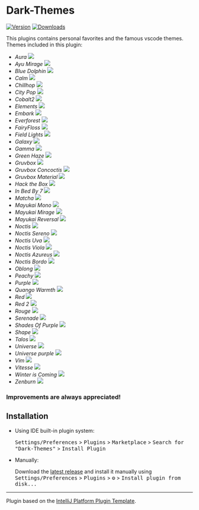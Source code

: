 # Dark-Themes

[![Version](https://img.shields.io/jetbrains/plugin/v/PLUGIN_ID.svg)](https://plugins.jetbrains.com/plugin/18724-dark-themes)
[![Downloads](https://img.shields.io/jetbrains/plugin/d/PLUGIN_ID.svg)](https://plugins.jetbrains.com/plugin/18724-dark-themes)


<!-- Plugin description -->
This plugins contains personal favorites and the famous vscode themes.
Themes included in this plugin:

- *Aura*
  ![](https://github.com/Shubham076/Dark-Themes/blob/main/Screenshots/Aura.png)
- *Ayu Mirage*
  ![](https://github.com/Shubham076/Dark-Themes/blob/main/Screenshots/AyuMirage.png)
- *Blue Dolphin*
  ![](https://github.com/Shubham076/Dark-Themes/blob/main/Screenshots/BlueDolphin.png)
- *Calm*
  ![](https://github.com/Shubham076/Dark-Themes/blob/main/Screenshots/calm.png)
- *Chillhop*
  ![](https://github.com/Shubham076/Dark-Themes/blob/main/Screenshots/chillhop.png)
- *City Pop*
  ![](https://github.com/Shubham076/Dark-Themes/blob/main/Screenshots/Citypop.png)
- *Cobalt2*
  ![](https://github.com/Shubham076/Dark-Themes/blob/main/Screenshots/Cobalt2.png)
- *Elements*
  ![](https://github.com/Shubham076/Dark-Themes/blob/main/Screenshots/Elements.png)
- *Embark*
  ![](https://github.com/Shubham076/Dark-Themes/blob/main/Screenshots/embark.png)
- *Everforest*
  ![](https://github.com/Shubham076/Dark-Themes/blob/main/Screenshots/everforest.png)
- *FairyFloss*
  ![](https://github.com/Shubham076/Dark-Themes/blob/main/Screenshots/fairyfloss.png)
- *Field Lights*
  ![](https://github.com/Shubham076/Dark-Themes/blob/main/Screenshots/FieldLights.png)
- *Galaxy*
  ![](https://github.com/Shubham076/Dark-Themes/blob/main/Screenshots/Galaxy.png)
- *Gamma*
  ![](https://github.com/Shubham076/Dark-Themes/blob/main/Screenshots/gamma.png)
- *Green Haze*
  ![](https://github.com/Shubham076/Dark-Themes/blob/main/Screenshots/GreenHaze.png)
- *Gruvbox*
  ![](https://github.com/Shubham076/Dark-Themes/blob/main/Screenshots/gruvbox.png)
- *Gruvbox Concoctis*
  ![](https://github.com/Shubham076/Dark-Themes/blob/main/Screenshots/gruvboxConcoctis.png)
- *Gruvbox Material*
  ![](https://github.com/Shubham076/Dark-Themes/blob/main/Screenshots/gruvboxMaterial.png)
- *Hack the Box*
  ![](https://github.com/Shubham076/Dark-Themes/blob/main/Screenshots/HackTheBox.png)
- *In Bed By 7*
  ![](https://github.com/Shubham076/Dark-Themes/blob/main/Screenshots/InBedBy7.png)
- *Matcha*
  ![](https://github.com/Shubham076/Dark-Themes/blob/main/Screenshots/matcha.png)
- *Mayukai Mono*
  ![](https://github.com/Shubham076/Dark-Themes/blob/main/Screenshots/MayukaiMono.png)
- *Mayukai Mirage*
  ![](https://github.com/Shubham076/Dark-Themes/blob/main/Screenshots/MayukaiMirage.png)
- *Mayukai Reversal*
  ![](https://github.com/Shubham076/Dark-Themes/blob/main/Screenshots/MayukaiReversal.png)
- *Noctis*
  ![](https://github.com/Shubham076/Dark-Themes/blob/main/Screenshots/Noctis.png)
- *Noctis Sereno*
  ![](https://github.com/Shubham076/Dark-Themes/blob/main/Screenshots/NoctisSereno.png)
- *Noctis Uva*
  ![](https://github.com/Shubham076/Dark-Themes/blob/main/Screenshots/NoctisUva.png)
- *Noctis Viola*
  ![](https://github.com/Shubham076/Dark-Themes/blob/main/Screenshots/NoctisViola.png)
- *Noctis Azureus*
  ![](https://github.com/Shubham076/Dark-Themes/blob/main/Screenshots/NoctisAzureus.png)
- *Noctis Bordo*
  ![](https://github.com/Shubham076/Dark-Themes/blob/main/Screenshots/NoctisBordo.png)
- *Oblong*
  ![](https://github.com/Shubham076/Dark-Themes/blob/main/Screenshots/oblong.png)
- *Peachy*
  ![](https://github.com/Shubham076/Dark-Themes/blob/main/Screenshots/peachy.png)
- *Purple*
  ![](https://github.com/Shubham076/Dark-Themes/blob/main/Screenshots/purple.png)
- *Quango Warmth*
  ![](https://github.com/Shubham076/Dark-Themes/blob/main/Screenshots/quangoWarmth.png)
- *Red*
  ![](https://github.com/Shubham076/Dark-Themes/blob/main/Screenshots/red.png)
- *Red 2*
  ![](https://github.com/Shubham076/Dark-Themes/blob/main/Screenshots/red2.png)
- *Rouge*
  ![](https://github.com/Shubham076/Dark-Themes/blob/main/Screenshots/Rouge.png)
- *Serenade*
  ![](https://github.com/Shubham076/Dark-Themes/blob/main/Screenshots/serenade.png)
- *Shades Of Purple*
  ![](https://github.com/Shubham076/Dark-Themes/blob/main/Screenshots/ShadesOfPurple.png)
- *Shape*
  ![](https://github.com/Shubham076/Dark-Themes/blob/main/Screenshots/Shape.png)
- *Talos*
  ![](https://github.com/Shubham076/Dark-Themes/blob/main/Screenshots/talos.png)
- *Universe*
  ![](https://github.com/Shubham076/Dark-Themes/blob/main/Screenshots/Universe.png)
- *Universe purple*
  ![](https://github.com/Shubham076/Dark-Themes/blob/main/Screenshots/UniversePurple.png)
- *Vim*
  ![](https://github.com/Shubham076/Dark-Themes/blob/main/Screenshots/vim.png)
- *Vitesse*
  ![](https://github.com/Shubham076/Dark-Themes/blob/main/Screenshots/vitesse.png)
- *Winter is Coming*
  ![](https://github.com/Shubham076/Dark-Themes/blob/main/Screenshots/WinterIsComing.png)
- *Zenburn*
  ![](https://github.com/Shubham076/Dark-Themes/blob/main/Screenshots/zenburn.png)


### Improvements are always appreciated!
<!-- Plugin description end -->

## Installation

- Using IDE built-in plugin system:

  <kbd>Settings/Preferences</kbd> > <kbd>Plugins</kbd> > <kbd>Marketplace</kbd> > <kbd>Search for "Dark-Themes"</kbd> >
  <kbd>Install Plugin</kbd>

- Manually:

  Download the [latest release](https://github.com/Shubham076/Dark-Themes/releases/latest) and install it manually using
  <kbd>Settings/Preferences</kbd> > <kbd>Plugins</kbd> > <kbd>⚙️</kbd> > <kbd>Install plugin from disk...</kbd>


---
Plugin based on the [IntelliJ Platform Plugin Template][template].

[template]: https://github.com/JetBrains/intellij-platform-plugin-template
